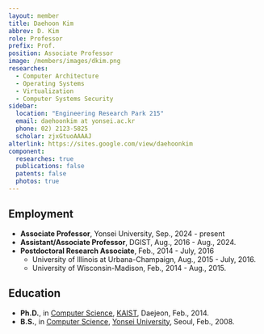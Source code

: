 ```yaml
---
layout: member
title: Daehoon Kim
abbrev: D. Kim
role: Professor
prefix: Prof.
position: Associate Professor
image: /members/images/dkim.png
researches:
  - Computer Architecture
  - Operating Systems
  - Virtualization
  - Computer Systems Security
sidebar:
  location: "Engineering Research Park 215"
  email: daehoonkim at yonsei.ac.kr
  phone: 02) 2123-5825
  scholar: zjxGtuoAAAAJ
alterlink: https://sites.google.com/view/daehoonkim
component:
  researches: true
  publications: false
  patents: false
  photos: true
---
```


## Employment
* **Associate Professor**, Yonsei University, Sep., 2024 - present
* **Assistant/Associate Professor**, DGIST, Aug., 2016 - Aug., 2024.
* **Postdoctoral Research Associate**, Feb., 2014 - July, 2016
  * University of Illinois at Urbana-Champaign, Aug., 2015 - July, 2016.
  * University of Wisconsin-Madison, Feb., 2014 - Aug., 2015. 

<div class="bigspacer"></div>

## Education
* **Ph.D.**, in [Computer Science](http://cs.kaist.ac.kr/), [KAIST](http://www.kaist.ac.kr/), Daejeon, Feb., 2014.
* **B.S.**, in [Computer Science](http://cs.yonsei.ac.kr/), [Yonsei University](http://www.yonsei.ac.kr/), Seoul, Feb., 2008.
